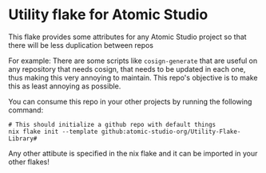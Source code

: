 # Utility flake for Atomic Studio

This flake provides some attributes for any Atomic Studio project
so that there will be less duplication between repos

For example: There are some scripts like `cosign-generate`
that are useful on any repository that needs cosign,
that needs to be updated in each one, thus making this very annoying to maintain.
This repo's objective is to make this as least annoying as possible.

You can consume this repo in your other projects by running the following command:

```shell
# This should initialize a github repo with default things
nix flake init --template github:atomic-studio-org/Utility-Flake-Library#
```

Any other attibute is specified in the nix flake and it can be imported
in your other flakes!
